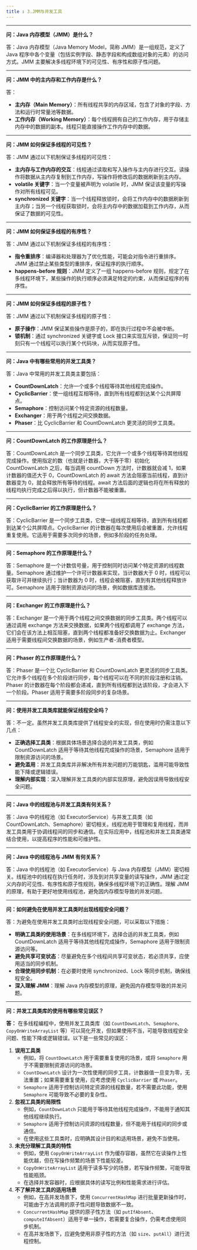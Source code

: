 ```yaml
---
title : 3.JMM与并发工具
---
```


------

**问：Java 内存模型（JMM）是什么？**

答：Java 内存模型（Java Memory Model，简称 JMM）是一组规范，定义了 Java 程序中各个变量（包括实例字段、静态字段和构成数组对象的元素）的访问方式。JMM 主要解决多线程环境下的可见性、有序性和原子性问题。

------

**问：JMM 中的主内存和工作内存是什么？**

答：

- **主内存（Main Memory）**：所有线程共享的内存区域，包含了对象的字段、方法和运行时常量池等数据。
- **工作内存（Working Memory）**：每个线程拥有自己的工作内存，用于存储主内存中的数据的副本。线程只能直接操作工作内存中的数据。

------

**问：JMM 如何保证多线程的可见性？**

答：JMM 通过以下机制保证多线程的可见性：

- **主内存与工作内存的交互**：线程通过读取和写入操作与主内存进行交互。读操作将数据从主内存复制到工作内存，写操作将修改后的数据刷新到主内存。
- **volatile 关键字**：当一个变量被声明为 volatile 时，JMM 保证该变量的写操作对所有线程可见。
- **synchronized 关键字**：当一个线程释放锁时，会将工作内存中的数据刷新到主内存；当另一个线程获取锁时，会将主内存中的数据加载到工作内存，从而保证了数据的可见性。

------

**问：JMM 如何保证多线程的有序性？**

答：JMM 通过以下机制保证多线程的有序性：

- **指令重排序**：编译器和处理器为了优化性能，可能会对指令进行重排序。JMM 通过禁止某些类型的重排序，保证程序的执行顺序。
- **happens-before 规则**：JMM 定义了一组 happens-before 规则，规定了在多线程环境下，某些操作的执行顺序必须满足特定的约束，从而保证程序的有序性。

------

**问：JMM 如何保证多线程的原子性？**

答：JMM 通过以下机制保证多线程的原子性：

- **原子操作**：JMM 保证某些操作是原子的，即在执行过程中不会被中断。
- **锁机制**：通过 synchronized 关键字或 Lock 接口来实现互斥锁，保证同一时刻只有一个线程可以执行某个代码块，从而实现原子性。

------

**问：Java 中有哪些常用的并发工具类？**

答：Java 中常用的并发工具类主要包括：

- **CountDownLatch**：允许一个或多个线程等待其他线程完成操作。
- **CyclicBarrier**：使一组线程互相等待，直到所有线程都到达某个公共屏障点。
- **Semaphore**：控制访问某个特定资源的线程数量。
- **Exchanger**：用于两个线程之间交换数据。
- **Phaser**：比 CyclicBarrier 和 CountDownLatch 更灵活的同步工具类。

------

**问：CountDownLatch 的工作原理是什么？**

答：CountDownLatch 是一个同步工具类，它允许一个或多个线程等待其他线程完成操作。使用指定的数（也就是计数器，大于等于零）初始化 CountDownLatch 之后，每当调用 countDown 方法时，计数器就会减 1，如果计数器的值还大于 0，CountDownLatch 的 await 方法会阻塞当前线程，直到计数器变为 0，就会释放所有等待的线程。await 方法后面的逻辑也将在所有释放的线程均执行完成之后得以执行，但计数器不能被重置。

------

**问：CyclicBarrier 的工作原理是什么？**

答：CyclicBarrier 是一个同步工具类，它使一组线程互相等待，直到所有线程都到达某个公共屏障点。CyclicBarrier 的计数器在每次使用后会被重置，允许线程重复使用。它适用于需要多次同步的场景，例如多阶段的任务处理。

------

**问：Semaphore 的工作原理是什么？**

答：Semaphore 是一个计数信号量，用于控制同时访问某个特定资源的线程数量。Semaphore 通过维护一个许可计数器来实现，当计数器大于 0 时，线程可以获取许可并继续执行；当计数器为 0 时，线程会被阻塞，直到有其他线程释放许可。Semaphore 适用于限制资源访问的场景，例如数据库连接池。

------

**问：Exchanger 的工作原理是什么？**

答：Exchanger 是一个用于两个线程之间交换数据的同步工具类。两个线程可以通过调用 exchange 方法来交换数据，如果两个线程都调用了 exchange 方法，它们会在该方法上相互阻塞，直到两个线程都准备好交换数据为止。Exchanger 适用于需要线程间交换数据的场景，例如生产者-消费者模型。

------

**问：Phaser 的工作原理是什么？**

答：Phaser 是一个比 CyclicBarrier 和 CountDownLatch 更灵活的同步工具类。它允许多个线程在多个阶段进行同步，每个线程可以在不同的阶段注册和注销。Phaser 的计数器在每个阶段都会递减，直到所有线程都到达该阶段，才会进入下一个阶段。Phaser 适用于需要多阶段同步的复杂场景。

------

**问：使用并发工具类库就能保证线程安全吗？**

答：不一定。虽然并发工具类库提供了线程安全的实现，但在使用时仍需注意以下几点：

- **正确选择工具类**：根据具体场景选择合适的并发工具类，例如 CountDownLatch 适用于等待其他线程完成操作的场景，Semaphore 适用于限制资源访问的场景。
- **避免滥用**：并发工具类库并非解决所有并发问题的万能钥匙，滥用可能导致性能下降或逻辑错误。
- **理解内部实现**：深入理解并发工具类的内部实现原理，避免因误用导致线程安全问题。

------

**问：Java 中的线程池与并发工具类有何关系？**

答：Java 中的线程池（如 ExecutorService）与并发工具类（如 CountDownLatch、Semaphore）密切相关。线程池用于管理和复用线程，而并发工具类用于协调线程间的同步和通信。在实际应用中，线程池和并发工具类通常结合使用，以提高程序的性能和可维护性。

------

**问：Java 中的线程池与 JMM 有何关系？**

答：Java 中的线程池（如 ExecutorService）与 Java 内存模型（JMM）密切相关。线程池中的线程在执行任务时，涉及到对共享变量的读写操作，JMM 通过定义内存的可见性、有序性和原子性规则，确保多线程环境下的正确性。理解 JMM 的原理，有助于更好地使用线程池，避免因内存模型导致的并发问题。

------

**问：如何避免在使用并发工具类时出现线程安全问题？**

答：为避免在使用并发工具类时出现线程安全问题，可以采取以下措施：

- **明确工具类的使用场景**：在多线程环境下，选择合适的并发工具类，例如 CountDownLatch 适用于等待其他线程完成操作，Semaphore 适用于限制资源访问等。
- **避免共享可变状态**：尽量避免在多个线程间共享可变状态，若必须共享，应使用适当的同步机制。
- **合理使用同步机制**：在必要时使用 synchronized、Lock 等同步机制，确保线程安全。
- **深入理解 JMM**：理解 Java 内存模型的原理，避免因内存模型导致的并发问题。

------

**问：并发工具类库的使用有哪些常见误区？**

**答：** 在多线程编程中，使用并发工具类库（如 `CountDownLatch`、`Semaphore`、`CopyOnWriteArrayList` 等）可以简化开发，但如果使用不当，可能导致线程安全问题、性能下降或逻辑错误。以下是一些常见的误区：

1. **误用工具类**
   - 例如，将 `CountDownLatch` 用于需要重复使用的场景，或将 `Semaphore` 用于不需要限制资源访问的场景。
   - `CountDownLatch` 设计为一次性使用的同步工具，计数器值一旦变为零，无法重置；如果需要重复使用，应考虑使用 `CyclicBarrier` 或 `Phaser`。
   - `Semaphore` 适用于控制访问特定资源的线程数量，若不需要此功能，使用 `Semaphore` 可能导致不必要的复杂性。
2. **忽视工具类的局限性**
   - 例如，`CountDownLatch` 只能用于等待其他线程完成操作，不能用于通知其他线程继续执行。
   - `Semaphore` 适用于控制访问资源的线程数量，但不能用于线程间的同步或通信。
   - 在使用这些工具类时，应明确其设计目的和适用场景，避免不当使用。
3. **未充分理解工具类的特性**
   - 例如，使用 `CopyOnWriteArrayList` 作为缓存容器，虽然它在读操作上性能优越，但在写操作频繁的场景下性能较差。
   - `CopyOnWriteArrayList` 适用于读多写少的场景，若写操作频繁，可能导致性能瓶颈。
   - 在选择并发容器时，应根据具体的读写比例和性能需求进行评估。
4. **不了解并发工具的适用场景**
   - 例如，在高并发场景下，使用 `ConcurrentHashMap` 进行批量更新操作时，可能由于方法调用的原子性问题导致数据不一致。
   - `ConcurrentHashMap` 提供的原子性方法（如 `putIfAbsent`、`computeIfAbsent`）适用于单一操作，若需要复合操作，仍需考虑使用同步机制。
   - 在高并发场景下，应避免使用非原子性的方法（如 `size`、`putAll`）进行流程控制。
